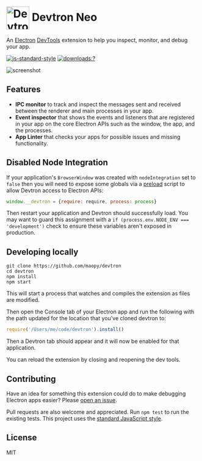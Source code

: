 
# <img src="https://cloud.githubusercontent.com/assets/378023/15063285/cf554e40-1383-11e6-9b9c-45d381b03f9f.png" width="60px" align="center" alt="Devtron icon"> Devtron Neo

An [Electron](https://www.electronjs.org/) [DevTools](https://developer.chrome.com/docs/devtools/)
extension to help you inspect, monitor, and debug your app.

<!-- [![Travis Build Status](https://travis-ci.org/electron/devtron.svg?branch=master)](https://travis-ci.org/electron/devtron) -->
<!-- [![AppVeyor Build status](https://ci.appveyor.com/api/projects/status/t9eqglwos7kyv6w3/branch/master?svg=true)](https://ci.appveyor.com/project/electron-bot/devtron/branch/master) -->
[![js-standard-style](https://img.shields.io/badge/code%20style-standard-brightgreen.svg?style=flat)](http://standardjs.com/)
[![downloads:?](https://img.shields.io/npm/dm/devtron-next.svg)](https://www.npmjs.com/packages/devtron-next)

![screenshot](https://cloud.githubusercontent.com/assets/378023/15036521/e3e7cd06-12ca-11e6-8054-ed0455015f05.png)

## Features

  * **IPC monitor** to track and inspect the messages sent and received
    between the renderer and main processes in your app.
  * **Event inspector** that shows the events and listeners that are registered
    in your app on the core Electron APIs such as the window, the app, and the
    processes.
  * **App Linter** that checks your apps for possible issues and missing
    functionality.

<!-- ## Installing

```sh
npm install --save-dev devtron-neo
```

Then execute the following from the Console tab of your running Electron app's
developer tools:

```js
require('devtron-neo').install()
```

You should then see a `Devtron` tab added. -->

## Disabled Node Integration

If your application's `BrowserWindow` was created with `nodeIntegration` set
to `false` then you will need to expose some globals via a [preload](https://www.electronjs.org/docs/latest/api/browser-window/#new-browserwindowoptions)
script to allow Devtron access to Electron APIs:

```js
window.__devtron = {require: require, process: process}
```

Then restart your application and Devtron should successfully load. You may
want to guard this assignment with a `if (process.env.NODE_ENV === 'development')`
check to ensure these variables aren't exposed in production.

## Developing locally

```
git clone https://github.com/maopy/devtron
cd devtron
npm install
npm start
```

This will start a process that watches and compiles the extension as files
are modified.

Then open the Console tab of your Electron app and run the following with the
path updated for the location that you've cloned devtron to:

```js
require('/Users/me/code/devtron').install()
```

Then a Devtron tab should appear and it will now be enabled for that
application.

You can reload the extension by closing and reopening the dev tools.

<!-- ### Running in a browser

To make developing and debugging the extension easier, you can run it in a
Chrome tab that will talk remotely to a running Electron app over HTTP.

- Set the `DEVTRON_DEBUG_PATH` environment variable to the path of the cloned
  devtron repository.
- Start your Electron application.
- Click the **Devtron** tab.
- You should then see the following messages logged to the **Console** tab:

  > Devtron server listening on http://localhost:3948
  >
  > Open file:///Users/me/devtron/static/index.html to view

- Then open `/Users/me/devtron/static/index.html` in Chrome
- The page there will talk remotely to the running Electron app so you'll
  be able to fully interact with each pane with real data.
  
### Additional Notes

- `require('devtron-next').install()` cannot be called before the `ready` event of the `app` module has been emitted. -->

## Contributing

Have an idea for something this extension could do to make debugging Electron
apps easier? Please [open an issue](https://github.com/maopy/devtron-neo/issues/new).

Pull requests are also welcome and appreciated. Run `npm test` to run the
existing tests. This project uses the [standard JavaScript style](http://standardjs.com).

## License

MIT
